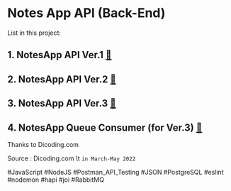 # Notes App API (Back-End)

List in this project:
## 1. NotesApp API Ver.1 [:mag_right:](https://github.com/hanihan04/NotesApp_BackEnd/tree/notesapp_api_v1)
## 2. NotesApp API Ver.2 [:mag_right:](https://github.com/hanihan04/NotesApp_BackEnd/tree/notesapp_api_v2)
## 3. NotesApp API Ver.3 [:mag_right:](https://github.com/hanihan04/NotesApp_BackEnd/tree/notesapp_api_v3) 
## 4. NotesApp Queue Consumer (for Ver.3) [:mag_right:](https://github.com/hanihan04/NotesApp_BackEnd/tree/notesapp_v3_queue_consumer)

Thanks to Dicoding.com

Source : Dicoding.com \t `in March-May 2022`

#JavaScript #NodeJS #Postman_API_Testing #JSON #PostgreSQL #eslint #nodemon #hapi #joi #RabbitMQ
